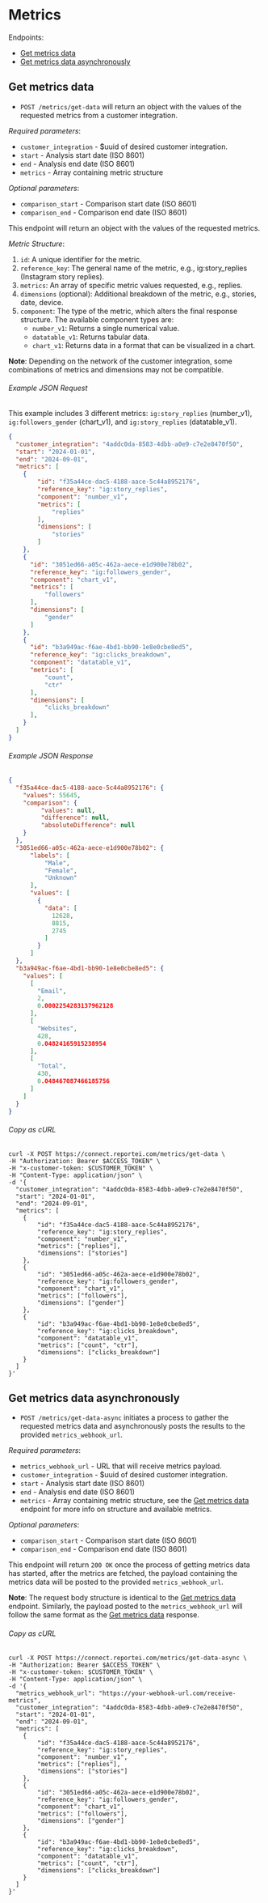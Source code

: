 Metrics
======

Endpoints:

- [Get metrics data](#get-metrics-data)
- [Get metrics data asynchronously](#get-metrics-data-async)

Get metrics data
--------------

* `POST /metrics/get-data` will return an object with the values of the requested metrics from a customer integration.

_Required parameters_:

* `customer_integration` - $uuid of desired customer integration.
* `start` - Analysis start date (ISO 8601)
* `end` - Analysis end date (ISO 8601)
* `metrics` - Array containing metric structure

_Optional parameters_:

* `comparison_start` - Comparison start date (ISO 8601)
* `comparison_end` - Comparison end date (ISO 8601)

This endpoint will return an object with the values of the requested metrics.

_Metric Structure_:
1. `id`: A unique identifier for the metric.
1. `reference_key`: The general name of the metric, e.g., ig:story_replies (Instagram story replies).
1. `metrics`: An array of specific metric values requested, e.g., replies.
1. `dimensions` (optional): Additional breakdown of the metric, e.g., stories, date, device.
1. `component`: The type of the metric, which alters the final response structure. The available component types are:
    * `number_v1`: Returns a single numerical value.
    * `datatable_v1`: Returns tabular data.
    * `chart_v1`: Returns data in a format that can be visualized in a chart.

<!-- **For a list of available metrics and dimensions per integration**, see [Metrics](https://github.com/reportei/connect-docs/blob/master/sections/metrics.md#metrics) -->

**Note**: Depending on the network of the customer integration, some combinations of metrics and dimensions may not be compatible.


###### Example JSON Request
This example includes 3 different metrics: `ig:story_replies` (number_v1), `ig:followers_gender` (chart_v1), and `ig:story_replies` (datatable_v1).

``` json
{
  "customer_integration": "4addc0da-8583-4dbb-a0e9-c7e2e8470f50",
  "start": "2024-01-01",
  "end": "2024-09-01",
  "metrics": [
    {
        "id": "f35a44ce-dac5-4188-aace-5c44a8952176",
        "reference_key": "ig:story_replies",
        "component": "number_v1",
        "metrics": [
            "replies"
        ],
        "dimensions": [
            "stories"
        ]
    },
    {       
      "id": "3051ed66-a05c-462a-aece-e1d900e78b02",
      "reference_key": "ig:followers_gender",
      "component": "chart_v1",
      "metrics": [
          "followers"
      ],
      "dimensions": [
          "gender"
      ]
    },
    {
      "id": "b3a949ac-f6ae-4bd1-bb90-1e8e0cbe8ed5",
      "reference_key": "ig:clicks_breakdown",
      "component": "datatable_v1",
      "metrics": [
          "count",
          "ctr"
      ],
      "dimensions": [
          "clicks_breakdown"
      ],
    }
  ]
}
```

###### Example JSON Response

``` json
{   
  "f35a44ce-dac5-4188-aace-5c44a8952176": {
    "values": 55645,
    "comparison": {
         "values": null,
         "difference": null,
         "absoluteDifference": null
    }
  },
  "3051ed66-a05c-462a-aece-e1d900e78b02": {
      "labels": [
          "Male",
          "Female",
          "Unknown"
      ],
      "values": [
        {
          "data": [
            12628,
            8815,
            2745
          ]
        }
      ]
  },
  "b3a949ac-f6ae-4bd1-bb90-1e8e0cbe8ed5": {
    "values": [
      [
        "Email",
        2,
        0.0002254283137962128
      ],
      [
        "Websites",
        428,
        0.04824165915238954
      ],
      [
        "Total",
        430,
        0.048467087466185756
      ]
    ]
  }
}
```

<!-- END GET /metrics/get-data -->
###### Copy as cURL

``` shell
curl -X POST https://connect.reportei.com/metrics/get-data \
-H "Authorization: Bearer $ACCESS_TOKEN" \
-H "x-customer-token: $CUSTOMER_TOKEN" \
-H "Content-Type: application/json" \
-d '{
  "customer_integration": "4addc0da-8583-4dbb-a0e9-c7e2e8470f50",
  "start": "2024-01-01",
  "end": "2024-09-01",
  "metrics": [
    {
        "id": "f35a44ce-dac5-4188-aace-5c44a8952176",
        "reference_key": "ig:story_replies",
        "component": "number_v1",
        "metrics": ["replies"],
        "dimensions": ["stories"]
    },
    {
        "id": "3051ed66-a05c-462a-aece-e1d900e78b02",
        "reference_key": "ig:followers_gender",
        "component": "chart_v1",
        "metrics": ["followers"],
        "dimensions": ["gender"]
    },
    {
        "id": "b3a949ac-f6ae-4bd1-bb90-1e8e0cbe8ed5",
        "reference_key": "ig:clicks_breakdown",
        "component": "datatable_v1",
        "metrics": ["count", "ctr"],
        "dimensions": ["clicks_breakdown"]
    }
  ]
}'
```

Get metrics data asynchronously
--------------

* `POST /metrics/get-data-async` initiates a process to gather the requested metrics data and asynchronously posts the results to the provided `metrics_webhook_url`.

_Required parameters_:

* `metrics_webhook_url` - URL that will receive metrics payload.
* `customer_integration` - $uuid of desired customer integration.
* `start` - Analysis start date (ISO 8601)
* `end` - Analysis end date (ISO 8601)
* `metrics` - Array containing metric structure, see the [Get metrics data](#get-metrics-data) endpoint for more info on structure and available metrics.

_Optional parameters_:

* `comparison_start` - Comparison start date (ISO 8601)
* `comparison_end` - Comparison end date (ISO 8601)

This endpoint will return `200 OK` once the process of getting metrics data has started, after the metrics are fetched, the payload containing the metrics data will be posted to the provided `metrics_webhook_url`.

**Note**: The request body structure is identical to the [Get metrics data](#get-metrics-data) endpoint. Similarly, the payload posted to the `metrics_webhook_url` will follow the same format as the [Get metrics data](#get-metrics-data) response.

<!-- END GET /metrics/get-data -->
###### Copy as cURL

``` shell
curl -X POST https://connect.reportei.com/metrics/get-data-async \
-H "Authorization: Bearer $ACCESS_TOKEN" \
-H "x-customer-token: $CUSTOMER_TOKEN" \
-H "Content-Type: application/json" \
-d '{
  "metrics_webhook_url": "https://your-webhook-url.com/receive-metrics",
  "customer_integration": "4addc0da-8583-4dbb-a0e9-c7e2e8470f50",
  "start": "2024-01-01",
  "end": "2024-09-01",
  "metrics": [
    {
        "id": "f35a44ce-dac5-4188-aace-5c44a8952176",
        "reference_key": "ig:story_replies",
        "component": "number_v1",
        "metrics": ["replies"],
        "dimensions": ["stories"]
    },
    {
        "id": "3051ed66-a05c-462a-aece-e1d900e78b02",
        "reference_key": "ig:followers_gender",
        "component": "chart_v1",
        "metrics": ["followers"],
        "dimensions": ["gender"]
    },
    {
        "id": "b3a949ac-f6ae-4bd1-bb90-1e8e0cbe8ed5",
        "reference_key": "ig:clicks_breakdown",
        "component": "datatable_v1",
        "metrics": ["count", "ctr"],
        "dimensions": ["clicks_breakdown"]
    }
  ]
}'
```
